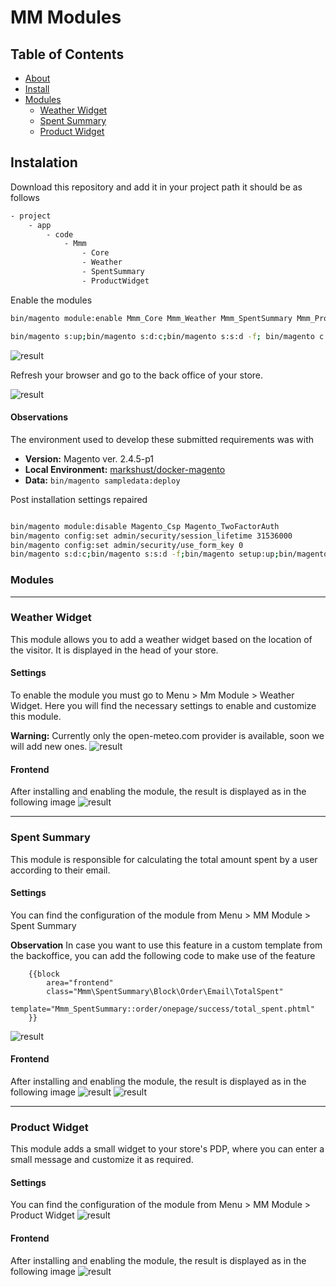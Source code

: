 # MM Modules

## Table of Contents

- [About](#about)
- [Install](#install)
- [Modules](#usage)
  - [Weather Widget](#weather-widget)
  - [Spent Summary](#spent-summary)
  - [Product Widget](#product-widget)

## Instalation


Download this repository and add it in your project path
it should be as follows

```sh
- project
    - app
        - code
            - Mmm
                - Core
                - Weather
                - SpentSummary
                - ProductWidget
```

Enable the modules

```sh
bin/magento module:enable Mmm_Core Mmm_Weather Mmm_SpentSummary Mmm_ProductWidget

bin/magento s:up;bin/magento s:d:c;bin/magento s:s:d -f; bin/magento c:f

```

![result](doc/module_enable.png)

Refresh your browser and go to the back office of your store.

![result](doc/menu.png)

#### Observations

The environment used to develop these submitted requirements was with

- **Version:** Magento ver. 2.4.5-p1
- **Local Environment:**  [markshust/docker-magento](https://github.com/markshust/docker-magento)
- **Data:** ```bin/magento sampledata:deploy```

Post installation settings repaired

```sh

bin/magento module:disable Magento_Csp Magento_TwoFactorAuth
bin/magento config:set admin/security/session_lifetime 31536000
bin/magento config:set admin/security/use_form_key 0
bin/magento s:d:c;bin/magento s:s:d -f;bin/magento setup:up;bin/magento c:f;bin/magento indexer:reindex

```

### Modules
-------------------------
### Weather Widget

This module allows you to add a weather widget based on the location of the visitor.
It is displayed in the head of your store.

#### Settings

To enable the module you must go to
Menu > Mm Module > Weather Widget.
Here you will find the necessary settings to enable and customize this module.

**Warning:** Currently only the open-meteo.com provider is available, soon we will add new ones.
![result](Weather/doc/img/settings.png)

#### Frontend

After installing and enabling the module, the result is displayed as in the following image
![result](Weather/doc/img/frontend.png)

-------------------------
### Spent Summary

This module is responsible for calculating the total amount spent by a user according to their email.

#### Settings

You can find the configuration of the module from
Menu > MM Module > Spent Summary

**Observation**
In case you want to use this feature in a custom template from the backoffice, you can add the following code to make use of the feature
```
    {{block
        area="frontend"
        class="Mmm\SpentSummary\Block\Order\Email\TotalSpent"
        template="Mmm_SpentSummary::order/onepage/success/total_spent.phtml"
    }}
```

![result](SpentSummary/doc/img/settings.png)

#### Frontend

After installing and enabling the module, the result is displayed as in the following image
![result](SpentSummary/doc/img/frontend.png)
![result](SpentSummary/doc/img/email.png)

-------------------------
### Product Widget

This module adds a small widget to your store's PDP, where you can enter a small message and customize it as required.

#### Settings

You can find the configuration of the module from
Menu > MM Module > Product Widget
![result](ProductWidget/doc/img/settings.png)

#### Frontend

After installing and enabling the module, the result is displayed as in the following image
![result](ProductWidget/doc/img/frontend.png)